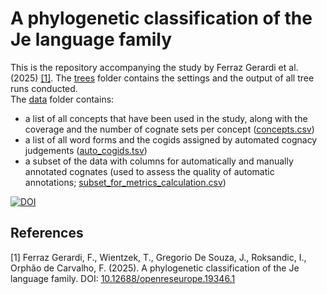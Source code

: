 # A phylogenetic classification of the Je language family

This is the repository accompanying the study by Ferraz Gerardi et al. (2025) [[1]](#1).
The [trees](/trees/) folder contains the settings and the output of all tree runs conducted.  
The [data](/data/) folder contains:
* a list of all concepts that have been used in the study, along with the coverage and the number of cognate sets per concept ([concepts.csv](/data/concepts.csv))
* a list of all word forms and the cogids assigned by automated cognacy judgements ([auto_cogids.tsv](/data/auto_cogids.tsv))
* a subset of the data with columns for automatically and manually annotated cognates (used to assess the quality of automatic annotations; [subset_for_metrics_calculation.csv](/data/subset_for_metrics_calculation.csv))

[![DOI](https://zenodo.org/badge/913805281.svg)](https://zenodo.org/badge/latestdoi/913805281)

## References
<a id="1">[1]</a> 
Ferraz Gerardi, F., Wientzek, T., Gregorio De Souza, J., Roksandic, I., Orphão de Carvalho, F. (2025).
A phylogenetic classification of the Je language family. DOI: [10.12688/openreseurope.19346.1](https://doi.org/10.12688/openreseurope.19346.1)
